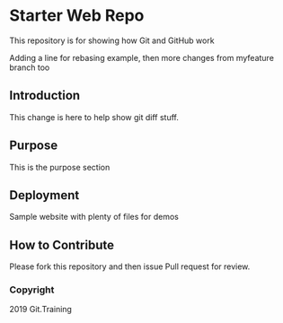 # Starter Web Repo

This repository is for showing how Git and GitHub work

Adding a line for rebasing example, then more changes from myfeature branch too

## Introduction
This change is here to help show git diff stuff.

## Purpose
This is the purpose section 

## Deployment

Sample website with plenty of files for demos

## How to Contribute

Please fork this repository and then issue Pull request for review.

### Copyright
2019 Git.Training
